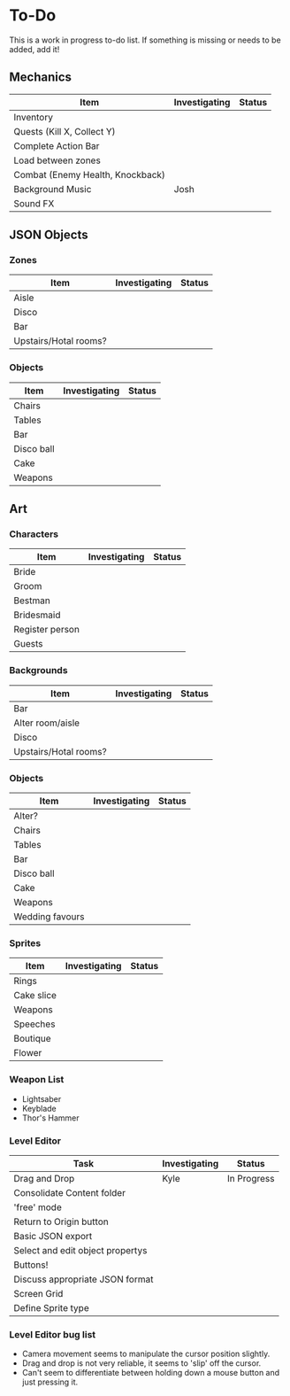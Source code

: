 # To-Do
This is a work in progress to-do list. If something is missing or needs to be added, add it! 

## Mechanics
Item | Investigating | Status 
--- | --- | ---
Inventory |  |  
Quests (Kill X, Collect Y) |  |
Complete Action Bar |  |
Load between zones |  |
Combat (Enemy Health, Knockback) |  |
Background Music | Josh |
Sound FX |  |

## JSON Objects
### Zones
Item | Investigating | Status 
--- | --- | ---
Aisle |  |
Disco |  |
Bar |  |
Upstairs/Hotal rooms? |  |

### Objects
Item | Investigating | Status 
--- | --- | ---
Chairs |  |
Tables |  |
Bar |  |
Disco ball |  |
Cake |  |
Weapons |  |

## Art
### Characters
Item | Investigating | Status 
--- | --- | ---
Bride |  |
Groom |  |
Bestman |  |
Bridesmaid |  |
Register person |  |
Guests |  |

### Backgrounds
Item | Investigating | Status 
--- | --- | ---
Bar |  |
Alter room/aisle |  |
Disco |  |
Upstairs/Hotal rooms? |  |

### Objects
Item | Investigating | Status 
--- | --- | ---
Alter? |  |
Chairs |  |
Tables |  |
Bar |  |
Disco ball |  |
Cake |  |
Weapons |  |
Wedding favours |  |

### Sprites
Item | Investigating | Status 
--- | --- | ---
Rings |  |
Cake slice |  |
Weapons |  |
Speeches |  |
Boutique |  |
Flower |  |

### Weapon List
- Lightsaber
- Keyblade
- Thor's Hammer

### Level Editor
Task | Investigating | Status
--- | --- | ---
Drag and Drop | Kyle | In Progress
Consolidate Content folder |  |
'free' mode |  |
Return to Origin button |  |
Basic JSON export |  |
Select and edit object propertys |  |
Buttons! |  |
Discuss appropriate JSON format |  |
Screen Grid |  |
Define Sprite type |  |

### Level Editor bug list
- Camera movement seems to manipulate the cursor position slightly.
- Drag and drop is not very reliable, it seems to 'slip' off the cursor.
- Can't seem to differentiate between holding down a mouse button and just pressing it.